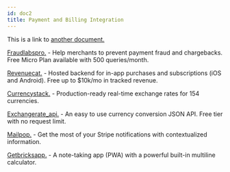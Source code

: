 ```yaml
---
id: doc2
title: Payment and Billing Integration
---
```


This is a link to [another document.](doc3.md)  

[Fraudlabspro.](https://www.fraudlabspro.com/) - Help merchants to prevent payment fraud and chargebacks. Free Micro Plan available with 500 queries/month.

[Revenuecat.](https://www.revenuecat.com/) - Hosted backend for in-app purchases and subscriptions (iOS and Android). Free up to $10k/mo in tracked revenue.

[Currencystack.](https://currencystack.io/) - Production-ready real-time exchange rates for 154 currencies.

[Exchangerate_api.](https://www.exchangerate-api.com/) - An easy to use currency conversion JSON API. Free tier with no request limit.

[Mailpop.](https://mailpop.in/) - Get the most of your Stripe notifications with contextualized information.

[Getbricksapp.](https://free.getbricks.app/) - A note-taking app (PWA) with a powerful built-in multiline calculator.
